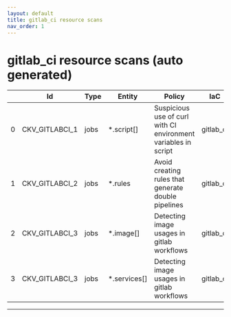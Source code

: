 ```yaml
---
layout: default
title: gitlab_ci resource scans
nav_order: 1
---
```


# gitlab_ci resource scans (auto generated)

|    | Id             | Type   | Entity       | Policy                                                         | IaC       |
|----|----------------|--------|--------------|----------------------------------------------------------------|-----------|
|  0 | CKV_GITLABCI_1 | jobs   | *.script[]   | Suspicious use of curl with CI environment variables in script | gitlab_ci |
|  1 | CKV_GITLABCI_2 | jobs   | *.rules      | Avoid creating rules that generate double pipelines            | gitlab_ci |
|  2 | CKV_GITLABCI_3 | jobs   | *.image[]    | Detecting image usages in gitlab workflows                     | gitlab_ci |
|  3 | CKV_GITLABCI_3 | jobs   | *.services[] | Detecting image usages in gitlab workflows                     | gitlab_ci |


---


